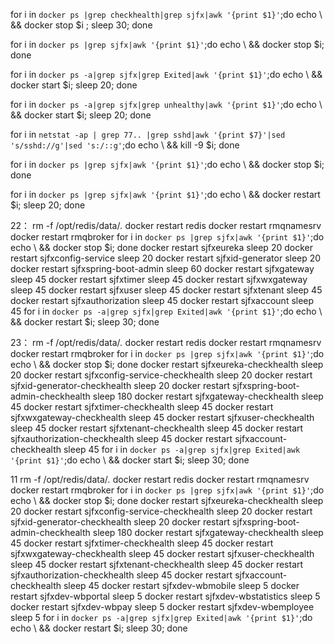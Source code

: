 
for i in `docker ps |grep checkhealth|grep sjfx|awk '{print $1}'`;do echo \ && docker stop $i ; sleep 30; done

for i in `docker ps |grep sjfx|awk '{print $1}'`;do echo \ && docker stop $i;  done

for i in `docker ps -a|grep sjfx|grep Exited|awk '{print $1}'`;do echo \ && docker start $i; sleep 20;  done

for i in `docker ps -a|grep sjfx|grep unhealthy|awk '{print $1}'`;do echo \ && docker start $i; sleep 20;  done


for i in `netstat -ap | grep 77.. |grep sshd|awk '{print $7}'|sed 's/sshd://g'|sed 's:/::g'`;do echo \ && kill -9 $i;  done

for i in `docker ps |grep sjfx|awk '{print $1}'`;do echo \ && docker stop $i;  done

for i in `docker ps |grep sjfx|awk '{print $1}'`;do echo \ && docker restart $i; sleep 20;  done

22：
rm -f /opt/redis/data/*.*
docker restart redis
docker restart rmqnamesrv
docker restart rmqbroker
for i in `docker ps |grep sjfx|awk '{print $1}'`;do echo \ && docker stop $i;  done
docker restart sjfxeureka
sleep 20
docker restart sjfxconfig-service
sleep 20
docker restart sjfxid-generator
sleep 20
docker restart sjfxspring-boot-admin
sleep 60
docker restart sjfxgateway
sleep 45
docker restart sjfxtimer
sleep 45
docker restart sjfxwxgateway
sleep 45
docker restart sjfxuser
sleep 45
docker restart sjfxtenant
sleep 45
docker restart sjfxauthorization
sleep 45
docker restart sjfxaccount
sleep 45
for i in `docker ps -a|grep sjfx|grep Exited|awk '{print $1}'`;do echo \ && docker restart $i; sleep 30;  done

23：
rm -f /opt/redis/data/*.*
docker restart redis
docker restart rmqnamesrv
docker restart rmqbroker
for i in `docker ps |grep sjfx|awk '{print $1}'`;do echo \ && docker stop $i;  done
docker restart sjfxeureka-checkhealth
sleep 20
docker restart sjfxconfig-service-checkhealth
sleep 20
docker restart sjfxid-generator-checkhealth
sleep 20
docker restart sjfxspring-boot-admin-checkhealth
sleep 180
docker restart sjfxgateway-checkhealth
sleep 45
docker restart sjfxtimer-checkhealth
sleep 45
docker restart sjfxwxgateway-checkhealth
sleep 45
docker restart sjfxuser-checkhealth
sleep 45
docker restart sjfxtenant-checkhealth
sleep 45
docker restart sjfxauthorization-checkhealth
sleep 45
docker restart sjfxaccount-checkhealth
sleep 45
for i in `docker ps -a|grep sjfx|grep Exited|awk '{print $1}'`;do echo \ && docker start $i; sleep 30;  done

11
rm -f /opt/redis/data/*.*
docker restart redis
docker restart rmqnamesrv
docker restart rmqbroker
for i in `docker ps |grep sjfx|awk '{print $1}'`;do echo \ && docker stop $i;  done
docker restart sjfxeureka-checkhealth
sleep 20
docker restart sjfxconfig-service-checkhealth
sleep 20
docker restart sjfxid-generator-checkhealth
sleep 20
docker restart sjfxspring-boot-admin-checkhealth
sleep 180
docker restart sjfxgateway-checkhealth
sleep 45
docker restart sjfxtimer-checkhealth
sleep 45
docker restart sjfxwxgateway-checkhealth
sleep 45
docker restart sjfxuser-checkhealth
sleep 45
docker restart sjfxtenant-checkhealth
sleep 45
docker restart sjfxauthorization-checkhealth
sleep 45
docker restart sjfxaccount-checkhealth
sleep 45
docker restart sjfxdev-wbmobile
sleep 5
docker restart sjfxdev-wbportal
sleep 5
docker restart sjfxdev-wbstatistics
sleep 5
docker restart sjfxdev-wbpay
sleep 5
docker restart sjfxdev-wbemployee
sleep 5
for i in `docker ps -a|grep sjfx|grep Exited|awk '{print $1}'`;do echo \ && docker restart $i; sleep 30;  done
